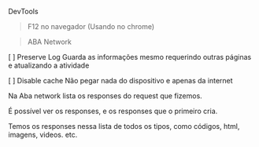 DevTools
> F12 no navegador (Usando no chrome)

> ABA Network

[ ] Preserve Log
Guarda as informações mesmo requerindo outras páginas e atualizando a atividade

[ ] Disable cache
Não pegar nada do dispositivo e apenas da internet


Na Aba network lista os responses do request que fizemos.

É possível ver os responses, e os responses que o primeiro cria.

Temos os responses nessa lista de todos os tipos, como códigos, html, imagens, videos. etc.


